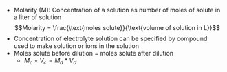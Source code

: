 - Molarity (M): Concentration of a solution as number of moles of solute in a liter of solution $$Molarity = \frac{\text{moles solute}}{\text{volume of solution in L}}$$
- Concentration of electrolyte solution can be specified by compound used to make solution or ions in the solution
- Moles solute before dilution = moles solute after dilution
	- $M_c\times V_c = M_d * V_d$